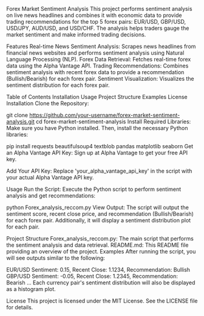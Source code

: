 Forex Market Sentiment Analysis
This project performs sentiment analysis on live news headlines and combines it with economic data to provide trading recommendations for the top 5 forex pairs: EUR/USD, GBP/USD, USD/JPY, AUD/USD, and USD/CHF. The analysis helps traders gauge the market sentiment and make informed trading decisions.

Features
Real-time News Sentiment Analysis: Scrapes news headlines from financial news websites and performs sentiment analysis using Natural Language Processing (NLP).
Forex Data Retrieval: Fetches real-time forex data using the Alpha Vantage API.
Trading Recommendations: Combines sentiment analysis with recent forex data to provide a recommendation (Bullish/Bearish) for each forex pair.
Sentiment Visualization: Visualizes the sentiment distribution for each forex pair.

Table of Contents
Installation
Usage
Project Structure
Examples
License
Installation
Clone the Repository:


git clone https://github.com/your-username/forex-market-sentiment-analysis.git
cd forex-market-sentiment-analysis
Install Required Libraries:
Make sure you have Python installed. Then, install the necessary Python libraries:


pip install requests beautifulsoup4 textblob pandas matplotlib seaborn
Get an Alpha Vantage API Key:
Sign up at Alpha Vantage to get your free API key.

Add Your API Key:
Replace 'your_alpha_vantage_api_key' in the script with your actual Alpha Vantage API key.

Usage
Run the Script:
Execute the Python script to perform sentiment analysis and get recommendations:


python Forex_analysis_reccom.py
View Output:
The script will output the sentiment score, recent close price, and recommendation (Bullish/Bearish) for each forex pair. Additionally, it will display a sentiment distribution plot for each pair.

Project Structure
Forex_analysis_reccom.py: The main script that performs the sentiment analysis and data retrieval.
README.md: This README file providing an overview of the project.
Examples
After running the script, you will see outputs similar to the following:


EUR/USD Sentiment: 0.15, Recent Close: 1.1234, Recommendation: Bullish
GBP/USD Sentiment: -0.05, Recent Close: 1.2345, Recommendation: Bearish
...
Each currency pair's sentiment distribution will also be displayed as a histogram plot.

License
This project is licensed under the MIT License. See the LICENSE file for details.
